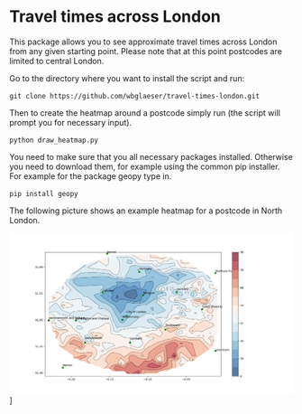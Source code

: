 # Travel times across London

This package allows you to see approximate travel times across London from any given starting point. Please note that at this point postcodes are limited to central London.

Go to the directory where you want to install the script and run:

```
git clone https://github.com/wbglaeser/travel-times-london.git
```

Then to create the heatmap around a postcode simply run (the script will prompt you for necessary input). 

```
python draw_heatmap.py
```

You need to make sure that you all necessary packages installed. Otherwise you need to download them, for example using the common pip installer. For example for the package geopy type in.

```
pip install geopy
```

The following picture shows an example heatmap for a postcode in North London.

![alt text](https://raw.githubusercontent.com/wbglaeser/travel-times-london/master/example/Figure_1.png)]


